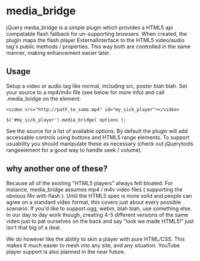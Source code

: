# media_bridge

jQuery media_bridge is a simple plugin which provides a HTML5 api compatable flash fallback for un-supporting browsers.
When created, the plugin maps the flash player ExternalInterface to the HTML5 video/audio tag's public methods / properties. 
This way both are controlled in the same manner, making enhancement easier later.

## Usage

Setup a video or audio tag like normal, including src, poster blah blah. Set your source to a mp4/m4v file (see below for more info) 
and call .media_bridge on the element:
	
	<video src="http://path_to_some.mp4" id="my_sick_player"></video>
	
	$('#my_sick_player').media_bridge( options );
	
See the source for a list of available options. By default the plugin will add accessable controls using buttons and 
HTML5 range elements. To support usuability you should manipulate these as necessary (check out jQuerytools rangeelement for a 
good way to handle seek / volume).

## why another one of these?

Because all of the existing "HTML5 players" always felt bloated. For instance, media_bridge assumes mp4 / m4v video files
( supporting the obvious f4v with flash ). Until the HTML5 spec is more solid and people can agree on a standard video format, 
this covers just about every possible scenario. If you'd like to support ogg, webm, blah blah, use something else. In our 
day to day work though, creating 4-5 different versions of the same video just to pat ourselves on the back and say "look we made HTML5!" 
just isn't that big of a deal. 

We do however like the ability to skin a player with pure HTML/CSS. This makes it much easier to mesh into any site, and any situation. 
YouTube player support is also planned in the near future. 